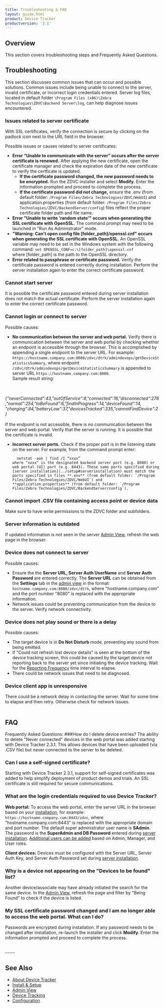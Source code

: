 ```yaml
---
title: Troubleshooting & FAQ
layout: guide.html
product: Device Tracker
productversion: '3.1'
---
```

## Overview

This section covers troubleshooting steps and Frequently Asked Questions.


## Troubleshooting
This section discusses common issues that can occur and possible solutions. Common issues include being unable to connect to the server, invalid certificate, or incorrect login credentials entered. Server log files, located in default folder `\Program Files (x86)\Zebra Technologies\ZDVC\Backend Server\log`, can help diagnose issues encountered. 

### Issues related to server certificate
With SSL certificates, verify the connection is secure by clicking on the padlock icon next to the URL field in the browser.  

Possible issues or causes related to server certificates:
* **Error “Unable to communicate with the server” occurs after the server certificate is renewed.** After applying the new certificate, open the certificate manager and check the expiration date of the new certificate to verify the certficate is updated. 
    * **If the certificate password changed, the new password needs to be encrypted.** Run the ZDVC installer and select **Modify.** Enter the information prompted and proceed to complete the process.
    * **If the certificate password did not change,** ensure the .env (from default folder: `/Program Files/Zebra Technologies/ZDVC/WebUI`) and application.properties (from default folder: `/Program Files/Zebra Technologies/ZDVC/BackendServer/config`) files reflect the proper certificate folder path and file name.
* **Error "Unable to write 'random state'" occurs when generating the SSL certificate with OpenSSL.** The command prompt may need to be launched in "Run As Administrator" mode.
* **"Warning: Can't open config file [folder_path]/openssl.cnf" occurs when generating the SSL certificate with OpenSSL.** An OpenSSL variable may need to be set in the Windows system with the following command:
`set OPENSSL_CONF=c:\[folder_path]\openssl.cnf`<br>
where [folder_path] is the path to the OpenSSL directory.
* **Error related to passphrase or certificate password.** Verify the certificate password is entered correctly during installation. Perform the server installation again to enter the correct certificate password.

### Cannot start server
It is possible the certificate password entered during server installation does not match the actual certificate. Perform the server installation again to enter the correct certificate password.

### Cannot login or connect to server
Possible causes:
* **No communication between the server and web portal.** Verify there is communication between the server and web portal by checking whether an endpoint is accessible through the browser. This is accomplished by appending a single endpoint to the server URL. For example: `https://hostname.company.com:8080/zdvc/dtrk/admindevops/getDeviceStatisticsSummary`, where endpoint `/zdvc/dtrk/admindevops/getDeviceStatisticsSummary` is appended to server URL `https://hostname.company.com:8080`.<br>
Sample result string:
<br>
<br>
<i>
    {"neverConnected":43,"outOfService":8,"connected":16,"disconnected":276,"normal":254,"toBeFound":6,"findInProgress":14,"deviceFound":14,
    "charging":84,"batteryLow":37,"devicesTracked":335,"cannotFindDevice":2}
</i>
<br>
<br>
If the endpoint is not accessible, there is no communication between the server and web portal.  Verify that the server is running. It is possible that the certificate is invalid. 

* **Incorrect server ports.**  Check if the proper port is in the listening state on the server. For example, from the command prompt enter:

        netstat -aon | find /I “xxxx” 
      where "xxxx" is the designated backend server port (e.g. 8080) or web portal (UI) port (e.g. 8443). These same ports specified during [server installation](../setup#serverinstallation) must match the ports specified in files **.env** (from default folder: `/Program Files/Zebra Technologies/ZDVC/WebUI`) and **application.properties** (from default folder: `/Program Files/Zebra Technologies/ZDVC/BackendServer/config`). 


### Cannot import .CSV file containing access point or device data
Make sure to have write permissions to the ZDVC folder and subfolders.

### Server information is outdated
If updated information is not seen in the server [Admin View](../admin), refresh the web page in the browser.

### Device does not connect to server
Possible causes:
* Ensure the the **Server URL, Server Auth UserName** and **Server Auth Password** are entered correctly. The **Server URL** can be obtained from the **Settings** tab in the [admin view](../admin) in the format: `hostname.company.com:8080/zdvc/dtrk`, where "hostname.company.com" and the port number "8080" is replaced with the appropriate information.
* Network issues could be preventing communication from the device to the server. Verify network connectivity.

### Device does not play sound or there is a delay
Possible causes:
* The target device is in **Do Not Disturb** mode, preventing any sound from being emitted.
* If "Could not refresh lost device details" is seen at the bottom of the device tracking screen, this could be caused by the target device not reporting back to the server yet since initiating the device tracking. Wait for the [Reporting Frequency](../config) time interval to elapse. 
* There could be network issues that need to be diagnosed.

### Device client app is unresponsive
There could be a network delay in contacting the server. Wait for some time to elapse and then retry. Otherwise check for network issues.
<br>
<br>
## FAQ
Frequently Asked Questions:
###How do I delete device entries?
The ability to delete "Never connected" devices in the web portal was added starting with Device Tracker 2.3.1. This allows devices that have been uploaded (via .CSV file) but never connected to the server to be deleted.

### Can I use a self-signed certificate?
Starting with Device Tracker 2.3.1, support for self-signed certificates was added to help simplify deployment of product demos and trials. An SSL certificate is still required for secure communications.
<br>

### What are the login credentials required to use Device Tracker?
**Web portal:** To access the web portal, enter the server URL in the browser based on your [installation](../setup#serverinstallation), for example: `https://hostname.company.com:8443/zdvc`, where "hostname.company.com:8443" is replaced with the appropriate domain and port number. The default super administrator user name is **SAdmin**. The password is the **SuperAdmin and DB Password** entered during [server installation](../setup#serverinstallation). [Additional users can be added](../admin#manageusers) based on Admin, Manager, and User roles.

**Client devices:** Devices must be configured with the Server URL, Server Auth Key, and Server Auth Password set during [server installation](../setup#serverinstallation).

### Why is a device not appearing on the "Devices to be found" list?
Another device/associate may have already initiated the search for the same device. In the [Admin View](../admin), refresh the page and filter by "Being Found" to check if the device is listed.

### My SSL certificate password changed and I am no longer able to access the web portal. What can I do?
Passwords are encrypted during installation. If any password needs to be changed after installation, re-launch the installer and click **Modify.** Enter the information prompted and proceed to complete the process.


<br>
<!-- -->
-----

## See Also

* [About Device Tracker](../about)
* [Install & Setup](../setup)
* [Admin View](../admin)
* [Device Tracking](../mgmt)
* [Configuration](../config)
